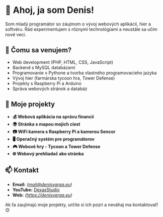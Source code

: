 # 👋 Ahoj, ja som Denis!

Som mladý programátor so záujmom o vývoj webových aplikácií, hier a softvéru. Rád experimentujem s rôznymi technológiami a neustále sa učím nové veci.

## 🚀 Čomu sa venujem?
- Web development (PHP, HTML, CSS, JavaScript)
- Backend s MySQL databázami
- Programovanie v Pythone a tvorba vlastného programovacieho jazyka
- Vývoj hier (farmárska tycoon hra, Tower Defense)
- Projekty s Raspberry Pi a Arduino
- Správa webových stránok a databáz

## 📌 Moje projekty
- **💰 Webová aplikácia na správu financií**
- **🌍 Stránka s mapou mojich ciest**
- **📷 WiFi kamera s Raspberry Pi a kamerou Sencor**
- **🖥️ Operačný systém pre programátorov**
- **🎮 Webové hry - Tycoon a Tower Defense**
- **🌐 Webový prehliadač ako stránka**
## 📫 Kontakt
- **Email:** *(mail@denisvarga.eu)*
- **YouTube:** [DexasStudio](https://www.youtube.com/@DexasStudio_official)
- **Web:** *(https://denisvarga.eu)*

Ak ťa zaujímajú moje projekty, určite si ich pozri a neváhaj ma kontaktovať! 😊
